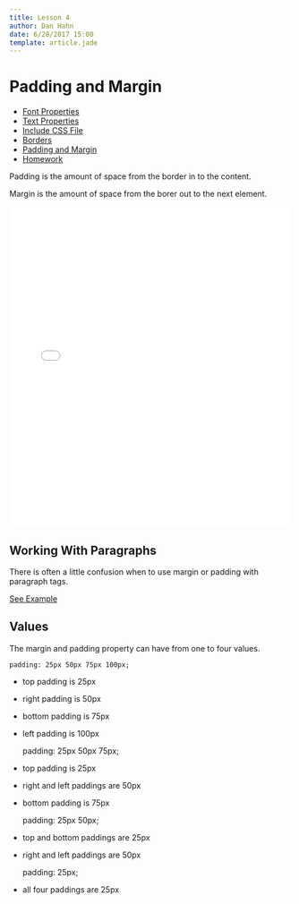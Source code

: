 ```yaml
---
title: Lesson 4
author: Dan Hahn
date: 6/28/2017 15:00
template: article.jade
---
```


# Padding and Margin

* [Font Properties]()
* [Text Properties](text.html)
* [Include CSS File](include.html)
* [Borders](borders.html)
* [Padding and Margin](padding-margin.html)
* [Homework](homework.html)

Padding is the amount of space from the border in to the content.

Margin is the amount of space from the borer out to the next element.

<iframe height='573' scrolling='no' title='Padding' src='//codepen.io/danhahn/embed/MoQYeQ/?height=573&theme-id=light&default-tab=result&embed-version=2' frameborder='no' allowtransparency='true' allowfullscreen='true' style='width: 100%;'>See the Pen <a href='https://codepen.io/danhahn/pen/MoQYeQ/'>Padding</a> by Dan Hahn (<a href='https://codepen.io/danhahn'>@danhahn</a>) on <a href='https://codepen.io'>CodePen</a>.
</iframe>

## Working With Paragraphs

There is often a little confusion when to use margin or padding with paragraph tags.

<a href="margin-padding-paragraph/" class="btn">See Example</a>

## Values

The margin and padding property can have from one to four values.

	padding: 25px 50px 75px 100px;

* top padding is 25px
* right padding is 50px
* bottom padding is 75px
* left padding is 100px


	padding: 25px 50px 75px;

* top padding is 25px
* right and left paddings are 50px
* bottom padding is 75px


	padding: 25px 50px;


* top and bottom paddings are 25px
* right and left paddings are 50px


	padding: 25px;

* all four paddings are 25px
